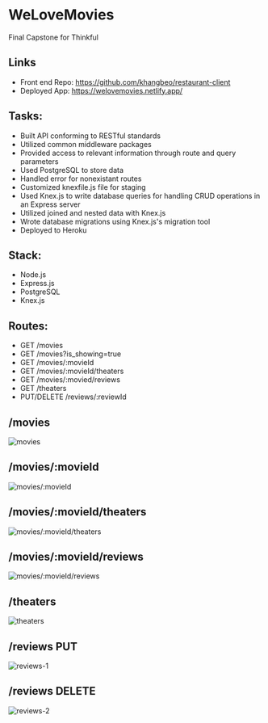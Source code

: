 # WeLoveMovies
Final Capstone for Thinkful

## Links
* Front end Repo: https://github.com/khangbeo/restaurant-client
* Deployed App: https://welovemovies.netlify.app/

## Tasks:
* Built API conforming to RESTful standards
* Utilized common middleware packages
* Provided access to relevant information through route and query parameters
* Used PostgreSQL to store data
* Handled error for nonexistant routes
* Customized knexfile.js file for staging
* Used Knex.js to write database queries for handling CRUD operations in an Express server
* Utilized joined and nested data with Knex.js
* Wrote database migrations using Knex.js's migration tool
* Deployed to Heroku

## Stack:
* Node.js
* Express.js
* PostgreSQL
* Knex.js

## Routes:
* GET /movies
* GET /movies?is_showing=true
* GET /movies/:movieId
* GET /movies/:movieId/theaters
* GET /movies/:movied/reviews
* GET /theaters
* PUT/DELETE /reviews/:reviewId 

## /movies
![movies](/images/movies.PNG)

## /movies/:movieId
![movies/:movieId](/images/movies-movieId.PNG)

## /movies/:movieId/theaters
![movies/:movieId/theaters](/images/movies-movieId-theaters.PNG)

## /movies/:movieId/reviews
![movies/:movieId/reviews](/images/movies-movieId-reviews.PNG)

## /theaters
![theaters](/images/theaters.PNG)

## /reviews PUT
![reviews-1](/images/reviews-reviewId-1.PNG)

## /reviews DELETE
![reviews-2](/images/reviews-reviewId-2.PNG)